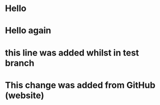 # Hello
# Hello again

# this line was added whilst in test branch
# This change was added from GitHub (website)
